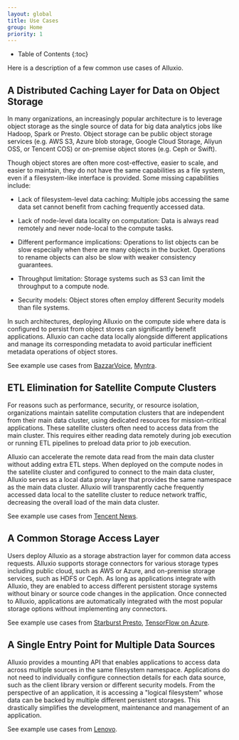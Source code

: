 ```yaml
---
layout: global
title: Use Cases
group: Home
priority: 1
---
```


* Table of Contents
{:toc}

Here is a description of a few common use cases of Alluxio.

## A Distributed Caching Layer for Data on Object Storage

In many organizations, an increasingly popular architecture is to leverage object storage as the
single source of data for big data analytics jobs like Hadoop, Spark or Presto.
Object storage can be public object storage services (e.g. AWS S3, Azure blob storage,
Google Cloud Storage, Aliyun OSS, or Tencent COS) or on-premise object stores (e.g. Ceph or Swift).

Though object stores are often more cost-effective, easier to scale, and easier to maintain, they
do not have the same capabilities as a file system, even if a filesystem-like interface is provided.
Some missing capabilities include:

- Lack of filesystem-level data caching: Multiple jobs accessing the same data set cannot benefit
from caching frequently accessed data.

- Lack of node-level data locality on computation: Data is always read remotely and never
node-local to the compute tasks.

- Different performance implications: Operations to list objects can be slow
especially when there are many objects in the bucket. Operations to rename objects can also be slow
with weaker consistency guarantees.

- Throughput limitation: Storage systems such as S3 can limit the throughput to a compute node.

- Security models: Object stores often employ different Security models than file systems.

In such architectures, deploying Alluxio on the compute side where data is configured to persist
from object stores can significantly benefit applications. 
Alluxio can cache data locally alongside different applications and manage its corresponding
metadata to avoid particular inefficient metadata operations of object stores.

See example use cases from
[BazzarVoice](https://www.slideshare.net/ThaiBui7/hybrid-collaborative-tiered-storage-with-alluxio),
[Myntra](http://alluxio-com-site-prod.s3.amazonaws.com/resource/media/myntra-case-study-accelerating-analytics-in-the-cloud-for-mobile-e-commerce).

## ETL Elimination for Satellite Compute Clusters

For reasons such as performance, security, or resource isolation, organizations maintain
satellite computation clusters that are independent from their main data cluster, using dedicated
resources for mission-critical applications. These satellite clusters often need to access data
from the main cluster. This requires either reading data remotely during job execution or
running ETL pipelines to preload data prior to job execution.

Alluxio can accelerate the remote data read from the main data cluster without adding extra ETL steps.
When deployed on the compute nodes in the satellite cluster and configured to connect to the
main data cluster, Alluxio serves as a local data proxy layer that provides the same
namespace as the main data cluster. Alluxio will transparently
cache frequently accessed data local to the satellite cluster to reduce network traffic,
decreasing the overall load of the main data cluster.

See example use cases from
[Tencent News](http://alluxio-com-site-prod.s3.amazonaws.com/resource/media/tencent-case-study-delivering-customized-news-to-over-100-million-montly-users).

## A Common Storage Access Layer

Users deploy Alluxio as a storage abstraction layer for common data access requests.
Alluxio supports storage connectors for various storage types including public cloud, such as AWS or Azure,
and on-premise storage services, such as HDFS or Ceph. As long as applications integrate with
Alluxio, they are enabled to access different persistent storage systems without binary or
source code changes in the application. Once connected to Alluxio, applications are
automatically integrated with the most popular storage options without implementing any connectors.

See example use cases from [Starburst Presto](https://www.starburstdata.com/technical-blog/starburst-presto-alluxio-better-together/),
[TensorFlow on Azure](https://blogs.msdn.microsoft.com/cloudai/2018/05/01/tensorflow-on-azure-enabling-blob-storage-via-alluxio/).

## A Single Entry Point for Multiple Data Sources

Alluxio provides a mounting API that enables applications to access data across multiple sources
in the same filesystem namespace. Applications do not need to individually configure connection
details for each data source, such as the client library version or different security models.
From the perspective of an application, it is accessing a "logical filesystem"
whose data can be backed by multiple different persistent storages.
This drastically simplifies the development, maintenance and management of an application.

See example use cases from
[Lenovo](http://alluxio-com-site-prod.s3.amazonaws.com/resource/media/lenovo-analyzes-petabytes-of-smartphone-data-from-multiple-locations-and-eliminates-etl-with-alluxio).
